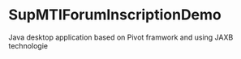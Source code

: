 SupMTIForumInscriptionDemo
==========================

Java desktop application based on Pivot framwork and using JAXB technologie
